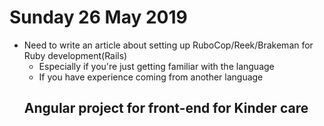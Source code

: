 # Sunday 26 May 2019

- Need to write an article about setting up RuboCop/Reek/Brakeman for Ruby development(Rails)
  - Especially if you're just getting familiar with the language
  - If you have experience coming from another language
  ## Angular project for front-end for Kinder care
